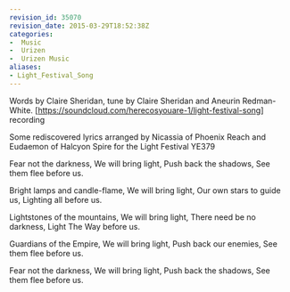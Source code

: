 ```yaml
---
revision_id: 35070
revision_date: 2015-03-29T18:52:38Z
categories:
-  Music
-  Urizen
-  Urizen Music
aliases:
- Light_Festival_Song
---
```






Words by Claire Sheridan, tune by Claire Sheridan and Aneurin Redman-White.  [https://soundcloud.com/herecosyouare-1/light-festival-song] recording

Some rediscovered lyrics arranged by Nicassia of Phoenix Reach and Eudaemon of Halcyon Spire for the Light Festival YE379


Fear not the darkness,
We will bring light,
Push back the shadows,
See them flee before us.

Bright lamps and candle-flame,
We will bring light,
Our own stars to guide us,
Lighting all before us.

Lightstones of the mountains, 
We will bring light,
There need be no darkness,
Light The Way before us.

Guardians of the Empire,
We will bring light,
Push back our enemies,
See them flee before us.

Fear not the darkness,
We will bring light,
Push back the shadows,
See them flee before us.

